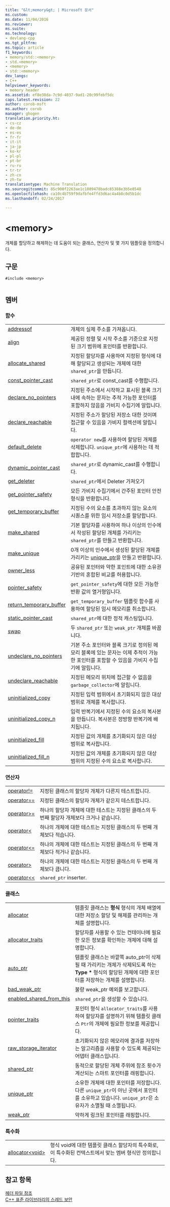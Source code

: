 ```yaml
---
title: "&lt;memory&gt; | Microsoft 문서"
ms.custom: 
ms.date: 11/04/2016
ms.reviewer: 
ms.suite: 
ms.technology:
- devlang-cpp
ms.tgt_pltfrm: 
ms.topic: article
f1_keywords:
- memory/std::<memory>
- std.<memory>
- <memory>
- std::<memory>
dev_langs:
- C++
helpviewer_keywords:
- memory header
ms.assetid: ef8e38da-7c9d-4037-9ad1-20c99febf5dc
caps.latest.revision: 22
author: corob-msft
ms.author: corob
manager: ghogen
translation.priority.ht:
- cs-cz
- de-de
- es-es
- fr-fr
- it-it
- ja-jp
- ko-kr
- pl-pl
- pt-br
- ru-ru
- tr-tr
- zh-cn
- zh-tw
translationtype: Machine Translation
ms.sourcegitcommit: 85c900f2263ae1c1089478badc85388e3b5e8548
ms.openlocfilehash: ca10c4b759f9dafbfe4ffd3d6ac4a4b8c0d5b1dc
ms.lasthandoff: 02/24/2017

---
```

# <a name="ltmemorygt"></a>&lt;memory&gt;
개체를 할당하고 해제하는 데 도움이 되는 클래스, 연산자 및 몇 가지 템플릿을 정의합니다.  
  
## <a name="syntax"></a>구문  
  
```  
#include <memory>  
  
```  
  
## <a name="members"></a>멤버  
  
### <a name="functions"></a>함수  
  
|||  
|-|-|  
|[addressof](../standard-library/memory-functions.md#addressof)|개체의 실제 주소를 가져옵니다.|  
|[align](../standard-library/memory-functions.md#align)|제공된 정렬 및 시작 주소를 기준으로 지정된 크기 범위에 포인터를 반환합니다.|  
|[allocate_shared](../standard-library/memory-functions.md#allocate_shared)|지정된 할당자를 사용하여 지정된 형식에 대해 할당되고 생성되는 개체에 대한 `shared_ptr`을 만듭니다.|  
|[const_pointer_cast](../standard-library/memory-functions.md#const_pointer_cast)|`shared_ptr`로 const_cast를 수행합니다.|  
|[declare_no_pointers](../standard-library/memory-functions.md#declare_no_pointers)|지정된 주소에서 시작하고 표시된 블록 크기 내에 속하는 문자는 추적 가능한 포인터를 포함하지 않음을 가비지 수집기에 알립니다.|  
|[declare_reachable](../standard-library/memory-functions.md#declare_reachable)|지정된 주소가 할당된 저장소 대한 것이며 접근할 수 있음을 가비지 컬렉션에 알립니다.|  
|[default_delete](../standard-library/memory-functions.md#default_delete)|`operator new`를 사용하여 할당된 개체를 삭제합니다. `unique_ptr`에 사용하는 데 적합합니다.|  
|[dynamic_pointer_cast](../standard-library/memory-functions.md#dynamic_pointer_cast)|`shared_ptr`로 dynamic_cast를 수행합니다.|  
|[get_deleter](../standard-library/memory-functions.md#get_deleter_function)|`shared_ptr`에서 Deleter 가져오기|  
|[get_pointer_safety](../standard-library/memory-functions.md#get_pointer_safety)|모든 가비지 수집기에서 간주된 포인터 안전 형식을 반환합니다.|  
|[get_temporary_buffer](../standard-library/memory-functions.md#get_temporary_buffer)|지정된 수의 요소를 초과하지 않는 요소의 시퀀스를 위한 임시 저장소를 할당합니다.|  
|[make_shared](../standard-library/memory-functions.md#make_shared)|기본 할당자를 사용하여 하나 이상의 인수에서 작성된 할당된 개체를 가리키는 `shared_ptr`를 만들고 반환합니다.|  
|[make_unique](../standard-library/memory-functions.md#make_unique)|0개 이상의 인수에서 생성된 할당된 개체를 가리키는 [unique_ptr](../standard-library/unique-ptr-class.md)을 만들고 반환합니다.|  
|[owner_less](../standard-library/memory-functions.md#owner_less)|공유된 포인터와 약한 포인트에 대한 소유권 기반의 혼합된 비교를 허용합니다.|  
|[pointer_safety](../standard-library/memory-enums.md#pointer_safety_enumeration)|`get_pointer_safety`에 대한 모든 가능한 반환 값의 열거형입니다.|  
|[return_temporary_buffer](../standard-library/memory-functions.md#return_temporary_buffer)|`get_temporary_buffer` 템플릿 함수를 사용하여 할당된 임시 메모리를 취소합니다.|  
|[static_pointer_cast](../standard-library/memory-functions.md#static_pointer_cast)|`shared_ptr`에 대한 정적 캐스팅입니다.|  
|[swap](../standard-library/memory-functions.md#swap)|두 `shared_ptr` 또는 `weak_ptr` 개체를 바꿉니다.|  
|[undeclare_no_pointers](../standard-library/memory-functions.md#undeclare_no_pointers)|기본 주소 포인터와 블록 크기로 정의된 메모리 블록에 있는 문자는 이제 추적이 가능한 포인터를 포함할 수 있음을 가비지 수집기에 알립니다.|  
|[undeclare_reachable](../standard-library/memory-functions.md#undeclare_reachable)|지정된 메모리 위치에 접근할 수 없음을 `garbage_collector`에 알립니다.|  
|[uninitialized_copy](../standard-library/memory-functions.md#uninitialized_copy)|지정된 입력 범위에서 초기화되지 않은 대상 범위로 개체를 복사합니다.|  
|[uninitialized_copy_n](../standard-library/memory-functions.md#uninitialized_copy_n)|입력 반복기에서 지정된 수의 요소의 복사본을 만듭니다. 복사본은 정방향 반복기에 배치됩니다.|  
|[uninitialized_fill](../standard-library/memory-functions.md#uninitialized_fill)|지정된 값의 개체를 초기화되지 않은 대상 범위로 복사합니다.|  
|[uninitialized_fill_n](../standard-library/memory-functions.md#uninitialized_fill_n)|지정된 값의 개체를 초기화되지 않은 대상 범위의 지정된 수의 요소로 복사합니다.|  
  
### <a name="operators"></a>연산자  
  
|||  
|-|-|  
|[operator!=](../standard-library/memory-operators.md#operator_neq)|지정된 클래스의 할당자 개체가 다른지 테스트합니다.|  
|[operator==](../standard-library/memory-operators.md#operator_eq_eq)|지정된 클래스의 할당자 개체가 같은지 테스트합니다.|  
|[operator>=](../standard-library/memory-operators.md#operator_gt__eq)|하나의 할당자 개체에 대한 테스트는 지정된 클래스의 두 번째 할당자 개체보다 크거나 같습니다.|  
|[operator<](../standard-library/memory-operators.md#operator_lt_)|하나의 개체에 대한 테스트는 지정된 클래스의 두 번째 개체보다 적습니다.|  
|[operator\<=](../standard-library/memory-operators.md#operator_lt__eq)|하나의 개체에 대한 테스트는 지정된 클래스의 두 번째 개체보다 적거나 같습니다.|  
|[operator>](../standard-library/memory-operators.md#operator_gt_)|하나의 개체에 대한 테스트는 지정된 클래스의 두 번째 개체보다 큽니다.|  
|[operator<<](../standard-library/memory-operators.md#operator_lt__lt_)|`shared_ptr` inserter.|  
  
### <a name="classes"></a>클래스  
  
|||  
|-|-|  
|[allocator](../standard-library/allocator-class.md)|템플릿 클래스는 **형식** 형식의 개체 배열에 대한 저장소 할당 및 해제를 관리하는 개체를 설명합니다.|  
|[allocator_traits](../standard-library/allocator-traits-class.md)|할당자를 사용할 수 있는 컨테이너에 필요한 모든 정보를 확인하는 개체에 대해 설명합니다.|  
|[auto_ptr](../standard-library/auto-ptr-class.md)|템플릿 클래스는 바깥쪽 auto_ptr이 삭제될 때 가리키는 개체가 삭제되도록 하는 **Type \*** 형식의 할당된 개체에 대한 포인터를 저장하는 개체를 설명합니다.|  
|[bad_weak_ptr](../standard-library/bad-weak-ptr-class.md)|불량 weak_ptr 예외를 보고합니다.|  
|[enabled_shared_from_this](../standard-library/enable-shared-from-this-class.md)|`shared_ptr`을 생성할 수 있습니다.|  
|[pointer_traits](../standard-library/pointer-traits-struct.md)|포인터 형식 `allocator_traits`를 사용하여 할당자를 설명하기 위해 템플릿 클래스 `Ptr`의 개체에 필요한 정보를 제공합니다.|  
|[raw_storage_iterator](../standard-library/raw-storage-iterator-class.md)|초기화되지 않은 메모리에 결과를 저장하는 알고리즘을 사용할 수 있도록 제공되는 어댑터 클래스입니다.|  
|[shared_ptr](../standard-library/shared-ptr-class.md)|동적으로 할당된 개체 주위에 참조 횟수가 계산되는 스마트 포인터를 래핑합니다.|  
|[unique_ptr](../standard-library/unique-ptr-class.md)|소유한 개체에 대한 포인터를 저장합니다. 다른 `unique_ptr`이 아닌 곳에서 포인터를 소유하고 있습니다. `unique_ptr`은 소유자가 소멸될 때 소멸됩니다.|  
|[weak_ptr](../standard-library/weak-ptr-class.md)|약하게 링크된 포인터를 래핑합니다.|  
  
### <a name="specializations"></a>특수화  
  
|||  
|-|-|  
|[allocator\<void>](../standard-library/allocator-void-class.md)|형식 void에 대한 템플릿 클래스 할당자의 특수화로, 이 특수화된 컨텍스트에서 맞는 멤버 형식만 정의합니다.|  
  
## <a name="see-also"></a>참고 항목  
 [헤더 파일 참조](../standard-library/cpp-standard-library-header-files.md)   
 [C++ 표준 라이브러리의 스레드 보안](../standard-library/thread-safety-in-the-cpp-standard-library.md)




